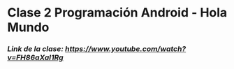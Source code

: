# Clase 2 Programación Android - Hola Mundo

### <i><strong>Link de la clase: https://www.youtube.com/watch?v=FH86aXaI1Rg</strong></i>
